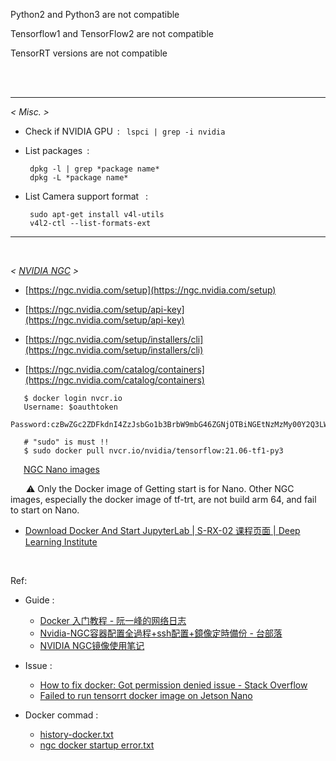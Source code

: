 Python2 and Python3 are not compatible

Tensorflow1 and TensorFlow2 are not compatible

TensorRT versions are not compatible

</br>



</br>

---

*< Misc. >*

- Check if NVIDIA GPU&ensp;:&ensp;  `lspci | grep -i nvidia`

- List packages&ensp;:

   ```shell
    dpkg -l | grep *package name*
    dpkg -L *package name*
   ```

- List Camera support format &ensp;:

   ```shell
    sudo apt-get install v4l-utils
    v4l2-ctl --list-formats-ext
   ```


---

</br>


*< [NVIDIA NGC](https://ngc.nvidia.com/catalog) >*

- [https://ngc.nvidia.com/setup](https://ngc.nvidia.com/setup)
- [https://ngc.nvidia.com/setup/api-key](https://ngc.nvidia.com/setup/api-key)
- [https://ngc.nvidia.com/setup/installers/cli](https://ngc.nvidia.com/setup/installers/cli)

- [https://ngc.nvidia.com/catalog/containers](https://ngc.nvidia.com/catalog/containers)

 ```shell
    $ docker login nvcr.io
    Username: $oauthtoken
    Password:czBwZGc2ZDFkdnI4ZzJsbGo1b3BrbW9mbG46ZGNjOTBiNGEtNzMzMy00Y2Q3LWIyMDQtN2RiYzZmM2MyYzEy

    # "sudo" is must !!
    $ sudo docker pull nvcr.io/nvidia/tensorflow:21.06-tf1-py3
 ```
&emsp;&ensp;[NGC Nano images](https://ngc.nvidia.com/catalog/containers?orderBy=scoreDESC&pageNumber=0&query=nano&quickFilter=containers&filters=)

&emsp;&ensp; ⚠️ Only the Docker image of Getting start is for Nano. Other NGC images, especially the docker image of tf-trt, are not build arm 64, and fail to start on Nano.

- [Download Docker And Start JupyterLab | S-RX-02 课程页面 | Deep Learning Institute](https://courses.nvidia.com/courses/course-v1:DLI+S-RX-02+V2/courseware/b2e02e999d9247eb8e33e893ca052206/63a4dee75f2e4624afbc33bce7811a9b/?activate_block_id=block-v1%3ADLI%2BS-RX-02%2BV2%2Btype%40sequential%2Bblock%4063a4dee75f2e4624afbc33bce7811a9b)

</br>

 Ref:

- Guide :
    - [Docker 入门教程 - 阮一峰的网络日志](https://www.ruanyifeng.com/blog/2018/02/docker-tutorial.html)
    - [Nvidia-NGC容器配置全過程+ssh配置+鏡像定時備份 - 台部落](https://www.twblogs.net/a/5d6dc164bd9eee541c33bfee)
    - [NVIDIA NGC镜像使用笔记](https://blog.csdn.net/womenrendeme/article/details/106873170?ops_request_misc=%257B%2522request%255Fid%2522%253A%2522162625278016780261968614%2522%252C%2522scm%2522%253A%252220140713.130102334..%2522%257D&request_id=162625278016780261968614&biz_id=0&utm_medium=distribute.wap_search_result.none-task-blog-2~all~baidu_landing_v2~default-1-106873170.wap_first_rank_v2_rank_v29&utm_term=ngc+image&spm=1018.2118.3001.4450)

 - Issue :
    - [How to fix docker: Got permission denied issue - Stack Overflow](https://stackoverflow.com/questions/48957195/how-to-fix-docker-got-permission-denied-issue)
    - [Failed to run tensorrt docker image on Jetson Nano](https://forums.developer.nvidia.com/t/failed-to-run-tensorrt-docker-image-on-jetson-nano/123483/3)

- Docker commad :

    - [history-docker.txt](../assets/history-docker.txt)
    - [ngc docker startup error.txt](../assets/ngc%20docker%20startup%20error.txt)
